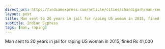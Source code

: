 ```yaml
---
direct_url: https://indianexpress.com/article/cities/chandigarh/man-sent-20-years-jail-raping-us-woman-2015-fined-8325289/
layout: post
title: Man sent to 20 years in jail for raping US woman in 2015, fined Rs 41,000
subtitle: Indian Express
tags: [man, raping]
---
```


Man sent to 20 years in jail for raping US woman in 2015, fined Rs 41,000